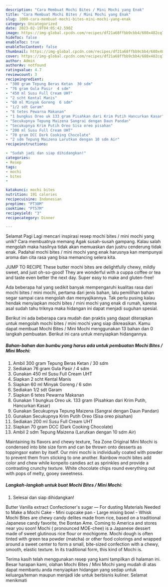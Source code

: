 ```yaml
---
description: "Cara Membuat Mochi Bites / Mini Mochi yang Enak"
title: "Cara Membuat Mochi Bites / Mini Mochi yang Enak"
slug: 1000-cara-membuat-mochi-bites-mini-mochi-yang-enak
category: Uncategorized
date: 2023-02-19T04:05:42.590Z
image: https://img-global.cpcdn.com/recipes/df21a68ffbb9cbb4/680x482cq70/mochi-bites-mini-mochi-foto-resep-utama.jpg
hideToc: false
enableToc: true
enableTocContent: false
thumbnail: https://img-global.cpcdn.com/recipes/df21a68ffbb9cbb4/680x482cq70/mochi-bites-mini-mochi-foto-resep-utama.jpg
cover: https://img-global.cpcdn.com/recipes/df21a68ffbb9cbb4/680x482cq70/mochi-bites-mini-mochi-foto-resep-utama.jpg
author: Admin
authorAv: notfound
ratingvalue: 4.7
reviewcount: 3
recipeingredient:
- "300 gram Tepung Beras Ketan  30 sdm"
- "76 gram Gula Pasir  4 sdm"
- "450 ml Susu Full Cream UHT"
- "2 scht Kental Manis"
- "60 ml Minyak Goreng  6 sdm"
- "1/2 sdt Garam"
- "6 tetes Pewarna Makanan"
- "1 bungkus Oreo uk 133 gram Pisahkan dari Krim Putih Hancurkan Kasar"
- "Secukupnya Tepung Maizena Sangrai dengan Daun Pandan"
- "Secukupnya Krim Putih Oreo Sisa oreo pisahan"
- "200 ml Susu Full Cream UHT"
- "70 gram DCC Dark Cooking Chocolate"
- "2 sdm Tepung Maizena Larutkan dengan 10 sdm Air"
recipeinstructions:

- "Sudah jadi dan siap dihidangkan!"
categories:
- Resep
tags:
- mochi
- bites
- 

katakunci: mochi bites  
nutrition: 191 calories
recipecuisine: Indonesian
preptime: "PT30M"
cooktime: "PT57M"
recipeyield: "3"
recipecategory: Dinner

---
```



Selamat Pagi Lagi mencari inspirasi resep mochi bites / mini mochi yang unik? Cara membuatnya memang Agak susah-susah gampang. Kalau salah mengolah maka hasilnya tidak akan memuaskan dan justru cenderung tidak enak. Padahal mochi bites / mini mochi yang enak harusnya kan mempunyai aroma dan cita rasa yang bisa memancing selera kita.


JUMP TO RECIPE These butter mochi bites are delightfully chewy, mildly sweet, and just oh-so-good! They are wonderful with a cuppa coffee or tea and taste even better the next day. Super easy to make and gluten-free!

Ada beberapa hal yang sedikit banyak mempengaruhi kualitas rasa dari mochi bites / mini mochi, pertama dari jenis bahan, lalu pemilihan bahan segar sampai cara mengolah dan menyajikannya. Tak perlu pusing kalau hendak menyiapkan mochi bites / mini mochi yang enak di rumah, karena asal sudah tahu triknya maka hidangan ini dapat menjadi suguhan spesial.


Berikut ini ada beberapa cara mudah dan praktis yang dapat diterapkan untuk mengolah mochi bites / mini mochi yang siap dikreasikan. Kamu dapat membuat Mochi Bites / Mini Mochi menggunakan 13 bahan dan 0 langkah pembuatan. Berikut ini cara untuk menyiapkan hidangannya.

<!--inarticleads1-->

##### Bahan-bahan dan bumbu yang harus ada untuk pembuatan Mochi Bites / Mini Mochi:

1. Ambil 300 gram Tepung Beras Ketan / 30 sdm
1. Sediakan 76 gram Gula Pasir / 4 sdm
1. Gunakan 450 ml Susu Full Cream UHT
1. Siapkan 2 scht Kental Manis
1. Siapkan 60 ml Minyak Goreng / 6 sdm
1. Sediakan 1/2 sdt Garam
1. Siapkan 6 tetes Pewarna Makanan
1. Gunakan 1 bungkus Oreo uk. 133 gram (Pisahkan dari Krim Putih, Hancurkan Kasar)
1. Gunakan Secukupnya Tepung Maizena (Sangrai dengan Daun Pandan)
1. Gunakan Secukupnya Krim Putih Oreo (Sisa oreo pisahan)
1. Sediakan 200 ml Susu Full Cream UHT
1. Siapkan 70 gram DCC (Dark Cooking Chocolate)
1. Ambil 2 sdm Tepung Maizena (Larutkan dengan 10 sdm Air)


Maintaining its flavors and chewy texture, Tea Zone Original Mini Mochi is condensed into bite size form and can be thrown onto desserts as toppingsor eaten by itself. Our mini mochi is individually coated with powder to prevent them from sticking to one another. Rainbow mochi bites add color and chew while konpeito candies act as sprinkles and provide a contrasting crunchy texture. White chocolate chips round everything out with pops of melty, gooey sweetness. 

<!--inarticleads2-->

##### Langkah-langkah untuk buat Mochi Bites / Mini Mochi:


1. Selesai dan siap dihidangkan!

Butter Vanilla extract Confectioner&#39;s sugar — For dusting Materials Needed to Make a Mochi Cake - Mini cupcake pan - Large mixing bowl - Whisk Mochi Bites are chewy candy delites made from rice, based on a traditional Japanese candy favorite, the Bontan Ame. Coming to America and stores near you soon! Mochi ( pronounced MOE-chee) is a Japanese dessert made of sweet glutinous rice flour or mochigome. Mochi dough is often tinted with green tea powder (matcha) or other food colorings and wrapped around a sweet center to form a small, bite-sized confection with a chewy, smooth, elastic texture. In its traditional form, this kind of Mochi is. 

Terima kasih telah menggunakan resep yang kami tampilkan di halaman ini. Besar harapan kami, olahan Mochi Bites / Mini Mochi yang mudah di atas dapat membantu anda menyiapkan hidangan yang sedap untuk keluarga/teman maupun menjadi ide untuk berbisnis kuliner. Selamat menikmati
